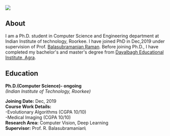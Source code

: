 ![](https://balarsgroup.github.io/Machine%20Vision%20Lab,%20IITR_files/21Anshul.jpg)
## About
I am a Ph.D. student in Computer Science and Engineering department at Indian Institute of technology, Roorkee. I have joined PhD in Dec,2019 under supervision of Prof. [Balasubramanian Raman](https://balarsgroup.github.io/). Before joining Ph.D., I have completed my bachelor's and master's degree from [Dayalbagh Educational Institute, Agra](https://www.dei.ac.in/dei/).  

## Education
**Ph.D.(Computer Science)- ongoing**\
_(Indian Institute of Technology, Roorkee)_

**Joining Date:** Dec, 2019\
**Course Work Details:**\
-Evolutionary Algorithms (CGPA 10/10)\
-Medical Imaging         (CGPA 10/10)\
**Research Area:** Computer Vision, Deep Learning\
**Supervisor:** Prof. R. Balasubramanian\

